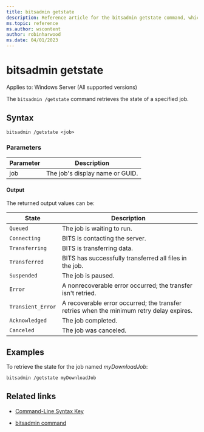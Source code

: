 ```yaml
---
title: bitsadmin getstate
description: Reference article for the bitsadmin getstate command, which retrieves the state of the specified job.
ms.topic: reference
ms.author: wscontent
author: robinharwood
ms.date: 04/01/2023
---
```


# bitsadmin getstate

Applies to: Windows Server (All supported versions)

The `bitsadmin /getstate` command retrieves the state of a specified job.

## Syntax

```
bitsadmin /getstate <job>
```

### Parameters

| Parameter | Description |
| -------------- | -------------- |
| job | The job's display name or GUID. |

#### Output

The returned output values can be:

| State | Description |
| --------------- | ----------- |
| `Queued` | The job is waiting to run. |
| `Connecting` | BITS is contacting the server. |
| `Transferring` | BITS is transferring data. |
| `Transferred` | BITS has successfully transferred all files in the job. |
| `Suspended` | The job is paused. |
| `Error` | A nonrecoverable error occurred; the transfer isn't retried. |
| `Transient_Error` | A recoverable error occurred; the transfer retries when the minimum retry delay expires. |
| `Acknowledged` | The job completed. |
| `Canceled` | The job was canceled. |

## Examples

To retrieve the state for the job named *myDownloadJob*:

```
bitsadmin /getstate myDownloadJob
```

## Related links

- [Command-Line Syntax Key](command-line-syntax-key.md)

- [bitsadmin command](bitsadmin.md)
